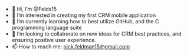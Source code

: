 - 👋 Hi, I’m @Felds15
- 👀 I’m interested in creating my first CRM mobile application
- 🌱 I’m currently learning how to best utilize GitHub, and the C programming language suite
- 💞️ I’m looking to collaborate on new ideas for CRM best practices, and ensuring positive user experience.
- 📫 How to reach me: nick.feldman15@gmail.com

<!---
Felds15/Felds15 is a ✨ special ✨ repository because its `README.md` (this file) appears on your GitHub profile.
You can click the Preview link to take a look at your changes.
--->
